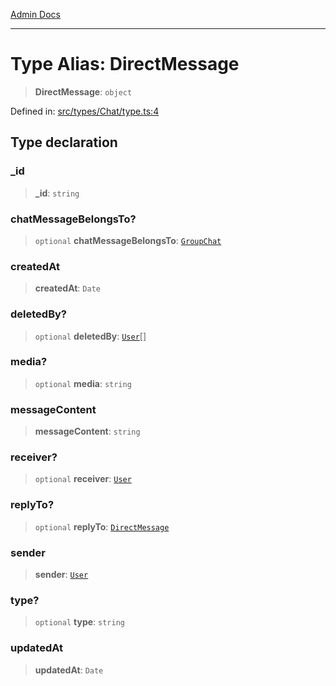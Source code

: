 [Admin Docs](/)

***

# Type Alias: DirectMessage

> **DirectMessage**: `object`

Defined in: [src/types/Chat/type.ts:4](https://github.com/PalisadoesFoundation/talawa-admin/blob/main/src/types/Chat/type.ts#L4)

## Type declaration

### \_id

> **\_id**: `string`

### chatMessageBelongsTo?

> `optional` **chatMessageBelongsTo**: [`GroupChat`](GroupChat.md)

### createdAt

> **createdAt**: `Date`

### deletedBy?

> `optional` **deletedBy**: [`User`](../../../User/type/type-aliases/User.md)[]

### media?

> `optional` **media**: `string`

### messageContent

> **messageContent**: `string`

### receiver?

> `optional` **receiver**: [`User`](../../../User/type/type-aliases/User.md)

### replyTo?

> `optional` **replyTo**: [`DirectMessage`](DirectMessage.md)

### sender

> **sender**: [`User`](../../../User/type/type-aliases/User.md)

### type?

> `optional` **type**: `string`

### updatedAt

> **updatedAt**: `Date`

